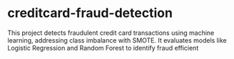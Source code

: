 # creditcard-fraud-detection
This project detects fraudulent credit card transactions using machine learning, addressing class imbalance with SMOTE. It evaluates models like Logistic Regression and Random Forest to identify fraud efficient
